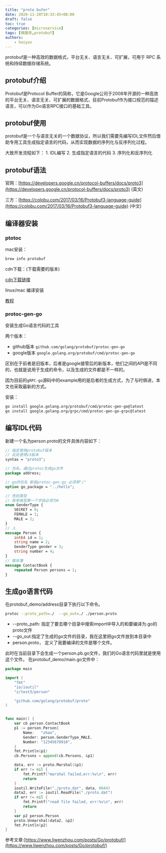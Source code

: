 ```yaml
---
title: "proto bufer"
date: 2020-11-28T10:33:45+08:00
draft: false
toc: true
categories: [microservice]
tags: [微服务,protobuf]
authors:
    - haiyux
---
```


protobuf是一种高效的数据格式，平台无关、语言无关、可扩展，可用于 RPC 系统和持续数据存储系统。

## protobuf介绍

Protobuf是Protocol Buffer的简称，它是Google公司于2008年开源的一种高效的平台无关、语言无关、可扩展的数据格式，目前Protobuf作为接口规范的描述语言，可以作为Go语言RPC接口的基础工具。

## protobuf使用

protobuf是一个与语言无关的一个数据协议，所以我们需要先编写IDL文件然后借助专用工具生成指定语言的代码，从而实现数据的序列化与反序列化过程。

大致开发流程如下： 1\. IDL编写 2\. 生成指定语言的代码 3\. 序列化和反序列化

## protobuf语法

官网：[https://developers.google.cn/protocol-buffers/docs/proto3](https://developers.google.cn/protocol-buffers/docs/proto3) (英文)

三方：[https://colobu.com/2017/03/16/Protobuf3-language-guide](https://colobu.com/2017/03/16/Protobuf3-language-guide)  (中文)

## 编译器安装

### ptotoc

mac安装：

```bash
brew info protobuf
```

cdn下载：(下载需要的版本)

[cdn下载链接](https://repo1.maven.org/maven2/com/google/protobuf/protoc/)

linux/mac 编译安装

[教程](https://github.com/protocolbuffers/protobuf/blob/master/src/README.md)

### protoc-gen-go

安装生成Go语言代码的工具

两个版本：

- github版本  `github.com/golang/protobuf/protoc-gen-go`
- google版本 `google.golang.org/protobuf/cmd/protoc-gen-go`

区别在于前者是旧版本，后者是google接管后的新版本，他们之间的API是不同的，也就是说用于生成的命令，以及生成的文件都是不一样的。

因为目前的`gRPC-go`源码中的example用的是后者的生成方式，为了与时俱进，本文也采取最新的方式。

安装：

```bash
go install google.golang.org/protobuf/cmd/protoc-gen-go@latest
go install google.golang.org/grpc/cmd/protoc-gen-go-grpc@latest
```

## 编写IDL代码

新建一个名为person.proto的文件具体内容如下：

```protobuf
// 指定使用protobuf版本
// 此处使用v3版本
syntax = "proto3";

// 包名，通过protoc生成go文件
package address;

// go的包名 新版protoc-gen-go 必须带"/"
option go_package = "../hello";

// 性别类型 
// 枚举类型第一个字段必须为0
enum GenderType {
    SECRET = 0;
    FEMALE = 1;
    MALE = 2;
}
// 人
message Person {
    int64 id = 1;
    string name = 2;
    GenderType gender = 3;
    string number = 4;
}
// 联系簿
message ContactBook {
    repeated Person persons = 1;
}
```

## 生成go语言代码

在protobuf_demo/address目录下执行以下命令。

```bash
protoc --proto_path=./  --go_out=./ ./person.proto
```

*   --proto_path: 指定了要去哪个目录中搜索import中导入的和要编译为.go的proto文件
*   --go_out:指定了生成的go文件的目录，我在这里把go文件放到本目录中
*   person.proto， 定义了我要编译的文件是哪个文件。

此时在当前目录下会生成一个person.pb.go文件，我们的Go语言代码里就是使用这个文件。 在protobuf_demo/main.go文件中：

```go
package main

import (
	"fmt"
	"io/ioutil"
	"z/test3/person"

	"github.com/golang/protobuf/proto"
)


func main() {
	var cb person.ContactBook
	p1 := person.Person{
		Name:   "zhao",
		Gender: person.GenderType_MALE,
		Number: "12345678910",
	}
	fmt.Println(p1)
	cb.Persons = append(cb.Persons, &p1)

	data, err := proto.Marshal(&p1)
	if err != nil {
		fmt.Printf("marshal failed,err:%v\n", err)
		return
	}
	ioutil.WriteFile("./proto.dat", data, 0644)
	data2, err := ioutil.ReadFile("./proto.dat")
	if err != nil {
		fmt.Printf("read file failed, err:%v\n", err)
		return
	}
	var p2 person.Person
	proto.Unmarshal(data2, &p2)
	fmt.Println(p2)
}
```

参考文章:[https://www.liwenzhou.com/posts/Go/protobuf/](https://www.liwenzhou.com/posts/Go/protobuf/)
